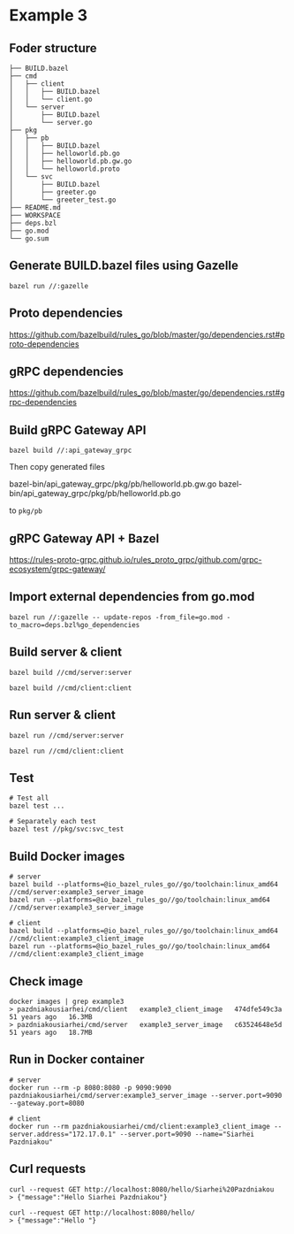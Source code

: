 # Example 3

## Foder structure

```
├── BUILD.bazel
├── cmd
│   ├── client
│   │   ├── BUILD.bazel
│   │   └── client.go
│   └── server
│       ├── BUILD.bazel
│       └── server.go
├── pkg
│   ├── pb
│   │   ├── BUILD.bazel
│   │   ├── helloworld.pb.go
│   │   ├── helloworld.pb.gw.go
│   │   └── helloworld.proto
│   └── svc
│       ├── BUILD.bazel
│       ├── greeter.go
│       └── greeter_test.go
├── README.md
├── WORKSPACE
├── deps.bzl
├── go.mod
└── go.sum
```

## Generate BUILD.bazel files using Gazelle

```
bazel run //:gazelle
```

## Proto dependencies

https://github.com/bazelbuild/rules_go/blob/master/go/dependencies.rst#proto-dependencies

## gRPC dependencies

https://github.com/bazelbuild/rules_go/blob/master/go/dependencies.rst#grpc-dependencies

## Build gRPC Gateway API

```
bazel build //:api_gateway_grpc
```

Then copy generated files

bazel-bin/api_gateway_grpc/pkg/pb/helloworld.pb.gw.go
bazel-bin/api_gateway_grpc/pkg/pb/helloworld.pb.go

to `pkg/pb`

## gRPC Gateway API + Bazel

https://rules-proto-grpc.github.io/rules_proto_grpc/github.com/grpc-ecosystem/grpc-gateway/

## Import external dependencies from go.mod

```
bazel run //:gazelle -- update-repos -from_file=go.mod -to_macro=deps.bzl%go_dependencies
```

## Build server & client

```
bazel build //cmd/server:server

bazel build //cmd/client:client
```

## Run server & client

```
bazel run //cmd/server:server

bazel run //cmd/client:client
```

## Test

```
# Test all
bazel test ...

# Separately each test
bazel test //pkg/svc:svc_test
```

## Build Docker images

```
# server
bazel build --platforms=@io_bazel_rules_go//go/toolchain:linux_amd64 //cmd/server:example3_server_image
bazel run --platforms=@io_bazel_rules_go//go/toolchain:linux_amd64 //cmd/server:example3_server_image

# client
bazel build --platforms=@io_bazel_rules_go//go/toolchain:linux_amd64 //cmd/client:example3_client_image
bazel run --platforms=@io_bazel_rules_go//go/toolchain:linux_amd64 //cmd/client:example3_client_image
```

## Check image

```
docker images | grep example3
> pazdniakousiarhei/cmd/client   example3_client_image   474dfe549c3a   51 years ago   16.3MB
> pazdniakousiarhei/cmd/server   example3_server_image   c63524648e5d   51 years ago   18.7MB
```

## Run in Docker container

```
# server
docker run --rm -p 8080:8080 -p 9090:9090 pazdniakousiarhei/cmd/server:example3_server_image --server.port=9090 --gateway.port=8080

# client
docker run --rm pazdniakousiarhei/cmd/client:example3_client_image --server.address="172.17.0.1" --server.port=9090 --name="Siarhei Pazdniakou"
```

## Curl requests

```
curl --request GET http://localhost:8080/hello/Siarhei%20Pazdniakou
> {"message":"Hello Siarhei Pazdniakou"}

curl --request GET http://localhost:8080/hello/
> {"message":"Hello "}
```
